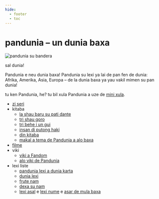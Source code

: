 ```yaml
---
hide:
  - footer
  - toc
---
```


# pandunia – un dunia baxa

![](http://www.pandunia.info/bandir/bandir.png "pandunia su bandera")

sal dunia!

Pandunia e neu dunia baxa!
Pandunia su lexi ya lai de pan fen de dunia:
Afrika, Amerika, Asia, Europa
– de la dunia baxa ya yau vakil mimen su pan dunia!

tu ken Pandunia, he?
tu bil xula Pandunia a uze de [mini xula](mini_xula.html).

- [zi seri](abc.md)
- kitaba
    * [la shau baru su pati dante](baru_dante.md)
    * [tri shau goro](3_lil_gurube.md)
    * [tri behe i un gui](3_buze_e_guye.md)
    * [insan di putong haki](putong_hake.md)
    * [din kitaba](dini_kitabe.md)
    * [makal a tema de Pandunia a alo baxa](makal_tema_pandunia.md)
- [filme](filme.md)
- viki
    * [viki a Fandom](https://pandunia.fandom.com/)
    * [alo viki de Pandunia](http://eo.pandunia.wikia.com/wiki/Ali_pandunia_wikia)
- lexi liste
    * [pandunia lexi a dunia karta](http://www.pandunia.info/lexikarta/index.html)
    * [dunia lexi](lexi/dunia_loge.html)
    * [frute nam](lexi/pal.html)
    * [dexa su nam](dexa_nam.md)
    * [lexi asal](leksaslia.md) e [lexi nume](lexi_nume.md) e [asar de mula baxa](asar_da_mulbax.md)
